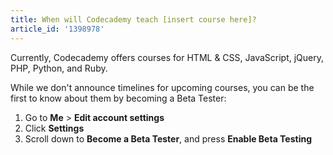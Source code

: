 ```yaml
---
title: When will Codecademy teach [insert course here]?
article_id: '1398978'
---
```

Currently, Codecademy offers courses for HTML & CSS, JavaScript, jQuery, PHP, Python, and Ruby.

While we don't announce timelines for upcoming courses, you can be the first to know about them by becoming a Beta Tester:

1. Go to **Me** > **Edit account settings**
2. Click **Settings**
3. Scroll down to **Become a Beta Tester**, and press **Enable Beta Testing**
